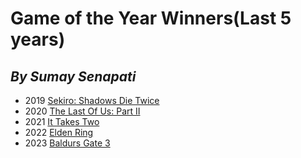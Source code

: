# **Game of the Year Winners(Last 5 years)**
## *By Sumay Senapati*

- 2019 [Sekiro: Shadows Die Twice](https://www.sekirothegame.com/)
- 2020 [The Last Of Us: Part II](https://www.playstation.com/en-us/the-last-of-us/)
- 2021 [It Takes Two](https://www.ea.com/games/it-takes-two/about)
- 2022 [Elden Ring](https://en.bandainamcoent.eu/elden-ring/elden-ring)
- 2023 [Baldurs Gate 3](https://baldursgate3.game/)
